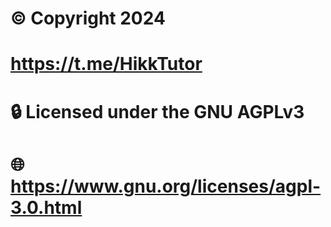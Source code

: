 #            © Copyright 2024
#           https://t.me/HikkTutor 
#
# 🔒      Licensed under the GNU AGPLv3
# 🌐 https://www.gnu.org/licenses/agpl-3.0.html
